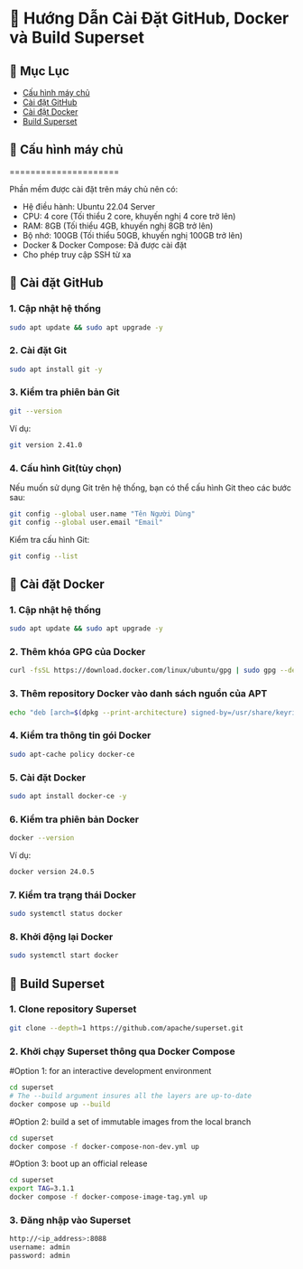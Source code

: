 # 🚀 Hướng Dẫn Cài Đặt GitHub, Docker và Build Superset


## 📑 Mục Lục
- [Cấu hình máy chủ](#cau-hinh-may-chu)
- [Cài đặt GitHub](#cai-dat-github)
- [Cài đặt Docker](#cai-dat-docker)
- [Build Superset](#build-superset)

## 📑 Cấu hình máy chủ
=====================

Phần mềm được cài đặt trên máy chủ nên có:
- Hệ điều hành: Ubuntu 22.04 Server
- CPU: 4 core (Tối thiểu 2 core, khuyến nghị 4 core trở lên)
- RAM: 8GB (Tối thiểu 4GB, khuyến nghị 8GB trở lên)
- Bộ nhớ: 100GB (Tối thiểu 50GB, khuyến nghị 100GB trở lên)
- Docker & Docker Compose: Đã được cài đặt
- Cho phép truy cập SSH từ xa


## 🔰 Cài đặt GitHub

### 1. Cập nhật hệ thống

```bash
sudo apt update && sudo apt upgrade -y
```

### 2. Cài đặt Git

```bash
sudo apt install git -y
```


### 3. Kiểm tra phiên bản Git

```bash
git --version
```
Ví dụ:
```bash
git version 2.41.0
```

### 4. Cấu hình Git(tùy chọn)
Nếu muốn sử dụng Git trên hệ thống, bạn có thể cấu hình Git theo các bước sau:

```bash
git config --global user.name "Tên Người Dùng"
git config --global user.email "Email"
```
Kiểm tra cấu hình Git:
```bash
git config --list
```

## 🔰 Cài đặt Docker

### 1. Cập nhật hệ thống

```bash
sudo apt update && sudo apt upgrade -y
```

### 2. Thêm khóa GPG của Docker

```bash
curl -fsSL https://download.docker.com/linux/ubuntu/gpg | sudo gpg --dearmor -o /usr/share/keyrings/docker-archive-keyring.gpg
```

### 3. Thêm repository Docker vào danh sách nguồn của APT

```bash
echo "deb [arch=$(dpkg --print-architecture) signed-by=/usr/share/keyrings/docker-archive-keyring.gpg] https://download.docker.com/linux/ubuntu $(lsb_release -cs) stable" | sudo tee /etc/apt/sources.list.d/docker.list > /dev/null
```

### 4. Kiểm tra thông tin gói Docker

```bash
sudo apt-cache policy docker-ce
```

### 5. Cài đặt Docker 

```bash
sudo apt install docker-ce -y
```

### 6. Kiểm tra phiên bản Docker

```bash
docker --version
```
Ví dụ:
```bash
docker version 24.0.5
```

### 7. Kiểm tra trạng thái Docker

```bash
sudo systemctl status docker
```

### 8. Khởi động lại Docker

```bash
sudo systemctl start docker
```

## 🔰 Build Superset

### 1. Clone repository Superset

```bash
git clone --depth=1 https://github.com/apache/superset.git
```

### 2. Khởi chạy Superset thông qua Docker Compose

#Option 1: for an interactive development environment
```bash
cd superset
# The --build argument insures all the layers are up-to-date
docker compose up --build
```

#Option 2: build a set of immutable images from the local branch
```bash
cd superset
docker compose -f docker-compose-non-dev.yml up
```

#Option 3: boot up an official release
```bash
cd superset
export TAG=3.1.1
docker compose -f docker-compose-image-tag.yml up
```
### 3. Đăng nhập vào Superset

```bash
http://<ip_address>:8088
username: admin
password: admin
```






